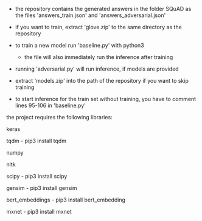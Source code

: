 - the repository contains the generated answers in the folder SQuAD as the files 'answers_train.json' and 'answers_adversarial.json'

- if you want to train, extract 'glove.zip' to the same directory as the repository
- to train a new model run 'baseline.py' with python3
  - the file will also immediately run the inference after training
 - running 'adversarial.py' will run inference, if models are provided
 
 - extract 'models.zip' into the path of the repository if you want to skip training
 - to start inference for the train set without training, you have to comment lines 95-106 in 'baseline.py'
 
the project requires the following libraries:

keras

tqdm - pip3 install tqdm

numpy 

nltk

scipy - pip3 install scipy

gensim - pip3 install gensim

bert_embeddings - pip3 install bert_embedding

mxnet - pip3 install mxnet

